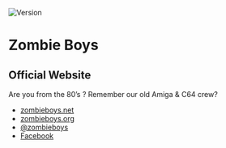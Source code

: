 ![Version](https://img.shields.io/badge/version-0.0.0-orange.svg?style=for-the-badge)

# Zombie Boys

## Official Website

Are you from the 80’s ? Remember our old Amiga & C64 crew?

* [zombieboys.net][01]
* [zombieboys.org][02]
* [@zombieboys][03]
* [Facebook][04]

[01]: http://zombieboys.net
[02]: http://zombieboys.org
[03]: https://twitter.com/zombieboys
[04]: https://www.facebook.com/zombieboyswhq